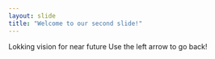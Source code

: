 ```yaml
---
layout: slide
title: "Welcome to our second slide!"
---  
```

Lokking vision for near future
Use the left arrow to go back!
